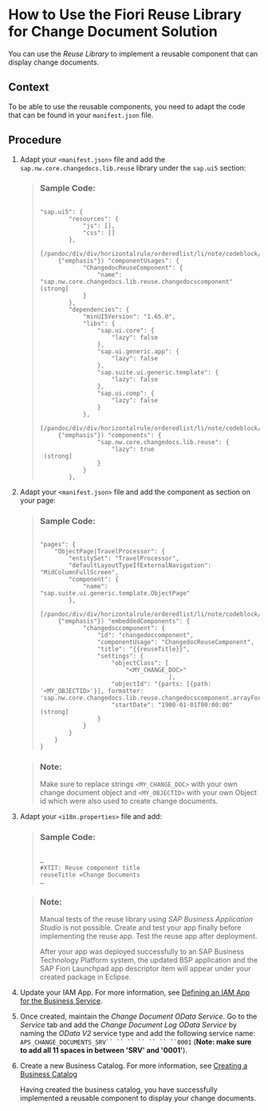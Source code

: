 <!-- loio9cea375b32884a4aad561eebd9f2484d -->

# How to Use the Fiori Reuse Library for Change Document Solution

You can use the *Reuse Library* to implement a reusable component that can display change documents.



## Context

To be able to use the reusable components, you need to adapt the code that can be found in your `manifest.json` file.



## Procedure

1.  Adapt your `<manifest.json>` file and add the `sap.nw.core.changedocs.lib.reuse` library under the `sap.ui5` section:

    > ### Sample Code:  
    > ```abap
    > 
    > "sap.ui5": {
    >         "resources": {
    >             "js": [],
    >             "css": []
    >         },
    >         [/pandoc/div/div/horizontalrule/orderedlist/li/note/codeblock/code/strong
    >      {"emphasis"}) "componentUsages": {
    >             "ChangedocReuseComponent": {
    >                 "name": "sap.nw.core.changedocs.lib.reuse.changedocscomponent" (strong]
    >             }
    >         },
    >         "dependencies": {
    >             "minUI5Version": "1.65.0",
    >             "libs": {
    >                 "sap.ui.core": {
    >                     "lazy": false
    >                 },
    >                 "sap.ui.generic.app": {
    >                     "lazy": false
    >                 },
    >                 "sap.suite.ui.generic.template": {
    >                     "lazy": false
    >                 },
    >                 "sap.ui.comp": {
    >                     "lazy": false
    >                 }
    >             },
    >             [/pandoc/div/div/horizontalrule/orderedlist/li/note/codeblock/code/strong
    >      {"emphasis"}) "components": {
    >                 "sap.nw.core.changedocs.lib.reuse": {
    >                     "lazy": true
    >  (strong]
    >                 }
    >             }
    >         },
    > 
    > ```

2.  Adapt your `<manifest.json>` file and add the component as section on your page:

    > ### Sample Code:  
    > ```abap
    > 
    > "pages": {
    >     "ObjectPage|TravelProcessor": {
    >         "entitySet": "TravelProcessor",
    >         "defaultLayoutTypeIfExternalNavigation": "MidColumnFullScreen",
    >         "component": {
    >             "name": "sap.suite.ui.generic.template.ObjectPage"
    >         },
    >         [/pandoc/div/div/horizontalrule/orderedlist/li/note/codeblock/code/strong
    >      {"emphasis"}) "embeddedComponents": {
    >             "changedoccomponent": {
    >                 "id": "changedoccomponent",
    >                 "componentUsage": "ChangedocReuseComponent",
    >                 "title": "{{reuseTitle}}",
    >                 "settings": {
    >                     "objectClass": [
    >                         "<MY_CHANGE_DOC>"
    >                                     ],
    >                     "objectId": "{parts: [{path: '<MY_OBJECTID>'}], formatter: 'sap.nw.core.changedocs.lib.reuse.changedocscomponent.arrayFormatter'}",
    >                     "startDate": "1900-01-01T00:00:00" (strong]
    >                 }
    >             }
    >         }
    >     }
    > }
    > 
    > ```

    > ### Note:  
    > Make sure to replace strings `<MY_CHANGE_DOC>` with your own change document object and `<MY_OBJECTID>` with your own Object id which were also used to create change documents.

3.  Adapt your `<i18n.properties>` file and add:

    > ### Sample Code:  
    > ```abap
    > 
    > …
    > #XTIT: Reuse component title
    > reuseTitle =Change Documents
    > …
    > 
    > ```

    > ### Note:  
    > Manual tests of the reuse library using *SAP Business Application Studio* is not possible. Create and test your app finally before implementing the reuse app. Test the reuse app after deployment.
    > 
    > After your app was deployed successfully to an SAP Business Technology Platform system, the updated BSP application and the SAP Fiori Launchpad app descriptor item will appear under your created package in Eclipse.

4.  Update your IAM App. For more information, see [Defining an IAM App for the Business Service](defining-an-iam-app-for-the-business-service-3fb85a8.md).

5.  Once created, maintain the *Change Document OData Service*. Go to the *Service* tab and add the *Change Document Log OData Service* by naming the *OData V2* service type and add the following service name: `APS_CHANGE_DOCUMENTS_SRV`` `` `` `` `` `` ``0001` \(**Note: make sure to add all 11 spaces in between 'SRV' and '0001'**\).

6.  Create a new Business Catalog. For more information, see [Creating a Business Catalog](creating-a-business-catalog-d120838.md)

    Having created the business catalog, you have successfully implemented a reusable component to display your change documents.


